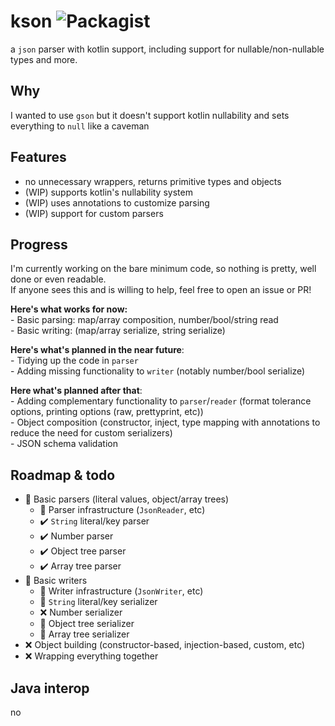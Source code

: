 # kson ![Packagist](https://img.shields.io/packagist/l/doctrine/orm.svg?style=popout-square)
a `json` parser with kotlin support, including support for nullable/non-nullable types and more.

## Why
I wanted to use `gson` but it doesn't support kotlin nullability and sets everything to `null` like a caveman

## Features
- no unnecessary wrappers, returns primitive types and objects
- (WIP) supports kotlin's nullability system
- (WIP) uses annotations to customize parsing
- (WIP) support for custom parsers

## Progress
I'm currently working on the bare minimum code, so nothing is pretty, well done or even readable.  
If anyone sees this and is willing to help, feel free to open an issue or PR!

**Here's what works for now:**  
    - Basic parsing: map/array composition, number/bool/string read  
    - Basic writing: (map/array serialize, string serialize)  

**Here's what's planned in the near future**:  
    - Tidying up the code in `parser`  
    - Adding missing functionality to `writer` (notably number/bool serialize)  
    
**Here what's planned after that**:  
    - Adding complementary functionality to `parser`/`reader` (format tolerance options, printing options (raw, prettyprint, etc))  
    - Object composition (constructor, inject, type mapping with annotations to reduce the need for custom serializers)  
    - JSON schema validation  

## Roadmap & todo
- 🚧 Basic parsers (literal values, object/array trees)
    - 🚧 Parser infrastructure (`JsonReader`, etc)
    - ✔️ `String` literal/key parser
    - ✔️ Number parser
    - ✔️ Object tree parser
    - ✔️ Array tree parser
- 🚧 Basic writers
    - 🚧 Writer infrastructure (`JsonWriter`, etc)
    - 🚧 `String` literal/key serializer
    - ❌ Number serializer
    - 🚧 Object tree serializer
    - 🚧 Array tree serializer
- ❌ Object building (constructor-based, injection-based, custom, etc)
- ❌ Wrapping everything together

## Java interop
no
